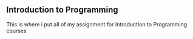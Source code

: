 ## Introduction to Programming
This is where i put all of my assignment for Introduction to Programming courses
